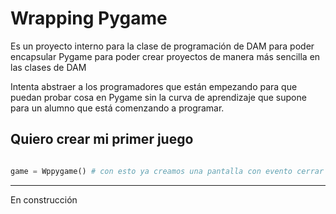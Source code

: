 # Wrapping Pygame

Es un proyecto interno para la clase de programación de DAM para poder encapsular
Pygame para poder crear proyectos de manera más sencilla en las clases de DAM

Intenta abstraer a los programadores que están empezando para que puedan probar
cosa en Pygame sin la curva de aprendizaje que supone para un alumno que está comenzando a 
programar.

## Quiero crear mi primer juego

```python

game = Wppygame() # con esto ya creamos una pantalla con evento cerrar

```

---
En construcción
